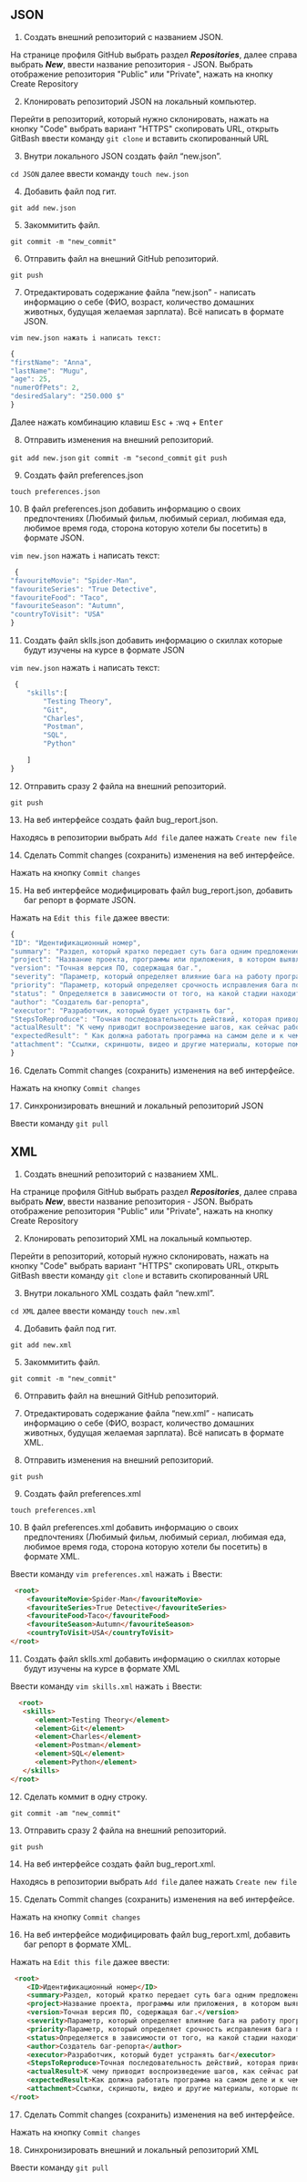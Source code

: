 ## JSON
 1. Создать внешний репозиторий c названием JSON.

На странице профиля GitHub выбрать раздел ***Repositories***, далее справа выбрать ***New***, ввести название репозитория - JSON. Выбрать отображение репозитория "Public" или "Private", нажать на кнопку Create Repository
 
 2. Клонировать репозиторий JSON на локальный компьютер.
 
 Перейти в репозиторий, который нужно склонировать, нажать на кнопку "Code" выбрать вариант "HTTPS" скопировать URL, открыть GitBash ввести команду ```git clone```  и вставить скопированный URL
 
 3. Внутри локального JSON создать файл “new.json”.

```cd JSON``` далее ввести команду ```touch new.json```
 
 4. Добавить файл под гит.
 
 ```git add new.json```
 
 5. Закоммитить файл.

```git commit -m "new_commit"```
 
 6. Отправить файл на внешний GitHub репозиторий.

 ```git push```
 
 7. Отредактировать содержание файла “new.json” - написать информацию о себе (ФИО, возраст, количество домашних животных, будущая желаемая зарплата). Всё написать в формате JSON.

```vim new.json нажать i написать текст:```

```javascript
{
"firstName": "Anna",
"lastName": "Mugu",
"age": 25,
"numerOfPets": 2,
"desiredSalary": "250.000 $"
}
```
Далее нажать комбинацию клавиш <kbd>Esc</kbd> + :wq + <kbd>Enter</kbd>

 8. Отправить изменения на внешний репозиторий.

```git add new.json```  ```git commit -m "second_commit```  ```git push```

 9. Создать файл preferences.json

```touch preferences.json```

 10. В файл preferences.json добавить информацию о своих предпочтениях (Любимый фильм, любимый сериал, любимая еда, любимое время года, сторона которую хотели бы посетить) в формате JSON.

```vim new.json``` нажать ```i``` написать текст:

```javascript
 {
"favouriteMovie": "Spider-Man",
"favouriteSeries": "True Detective",
"favouriteFood": "Taco",
"favouriteSeason": "Autumn",
"countryToVisit": "USA"
}
```

 11. Создать файл sklls.json добавить информацию о скиллах которые будут изучены на курсе в формате JSON

```vim new.json``` нажать ```i``` написать текст:

```javascript
 {
	"skills":[
		"Testing Theory",
		"Git",
		"Charles",
		"Postman",
		"SQL",
		"Python"

	]
}
```

 12. Отправить сразу 2 файла на внешний репозиторий.

 ```git push```
 
 13. На веб интерфейсе создать файл bug_report.json.

 Находясь в репозитории выбрать ```Add file``` далее нажать ```Create new file```
 
 14. Сделать Commit changes (сохранить) изменения на веб интерфейсе.

 Нажать на кнопку ```Commit changes```
 
 15. На веб интерфейсе модифицировать файл bug_report.json, добавить баг репорт в формате JSON.
 
 Нажать на ```Edit this file``` дажее ввести:

```javascript
{
"ID": "Идентификационный номер",
"summary": "Раздел, который кратко передает суть бага одним предложением.",
"project": "Название проекта, программы или приложения, в котором выявлен баг",
"version": "Точная версия ПО, содержащая баг.",
"severity": "Параметр, который определяет влияние бага на работу программы по шкале от S0 до S4",
"priority": "Параметр, который определяет срочность исправления бага по шкале от P1 до PЗ",
"status": "	Определяется в зависимости от того, на какой стадии находится баг: открыт, в работе, исправлен, отклонен, отсрочен и т.д.",
"author": "Создатель баг-репорта", 
"executor": "Разработчик, который будет устранять баг",
"StepsToReproduce": "Точная последовательность действий, которая приводит к тому, чтобы воспроизвести баг",
"actualResult": "К чему приводит воспроизведение шагов, как сейчас работает программа",
"expectedResult": "	Как должна работать программа на самом деле и к чему должны приводить действия, описанные в пункте «Шаги к воспроизведению»",
"attachment": "Ссылки, скриншоты, видео и другие материалы, которые помогут исполнителю лучше понять суть проблемы"
}
```

 16. Сделать Commit changes (сохранить) изменения на веб интерфейсе.

 Нажать на кнопку ```Commit changes```
 
 17. Синхронизировать внешний и локальный репозиторий JSON

Ввести команду ```git pull```

## XML

 1. Создать внешний репозиторий c названием XML.

На странице профиля GitHub выбрать раздел ***Repositories***, далее справа выбрать ***New***, ввести название репозитория - JSON. Выбрать отображение репозитория "Public" или "Private", нажать на кнопку Create Repository
 
 2. Клонировать репозиторий XML на локальный компьютер.

 Перейти в репозиторий, который нужно склонировать, нажать на кнопку "Code" выбрать вариант "HTTPS" скопировать URL, открыть GitBash ввести команду ```git clone```  и вставить скопированный URL
 
 3. Внутри локального XML создать файл “new.xml”.
 
 ```cd XML``` далее ввести команду ```touch new.xml```
 
 4. Добавить файл под гит.
 
 ```git add new.xml```
 
 5. Закоммитить файл.
 
 ```git commit -m "new_commit"```
 
 6. Отправить файл на внешний GitHub репозиторий.
 
 
 7. Отредактировать содержание файла “new.xml” - написать информацию о себе (ФИО, возраст, количество домашних животных, будущая желаемая зарплата). Всё написать в формате XML.
 
 
 8. Отправить изменения на внешний репозиторий.
 
  ```git push```
  
 9. Создать файл preferences.xml
 
  ```touch preferences.xml ```
 
 10. В файл preferences.xml добавить информацию о своих предпочтениях (Любимый фильм, любимый сериал, любимая еда, любимое время года, сторона которую хотели бы посетить) в формате XML.
 
 Ввести команду ```vim preferences.xml``` нажать ```i``` Ввести:

```html
 <root>
    <favouriteMovie>Spider-Man</favouriteMovie>
    <favouriteSeries>True Detective</favouriteSeries>
    <favouriteFood>Taco</favouriteFood>
    <favouriteSeason>Autumn</favouriteSeason>
    <countryToVisit>USA</countryToVisit>
</root>
```

 11. Создать файл sklls.xml добавить информацию о скиллах которые будут изучены на курсе в формате XML
 
  Ввести команду ```vim skills.xml``` нажать ```i``` Ввести:

```html
  <root>
   <skills>
      <element>Testing Theory</element>
      <element>Git</element>
      <element>Charles</element>
      <element>Postman</element>
      <element>SQL</element>
      <element>Python</element>
   </skills>
</root>
 ```

 12. Сделать коммит в одну строку.

 ```git commit -am "new_commit"```
 
 13. Отправить сразу 2 файла на внешний репозиторий.

 ```git push```
 
 14. На веб интерфейсе создать файл bug_report.xml.

  Находясь в репозитории выбрать ```Add file``` далее нажать ```Create new file```
 
 15. Сделать Commit changes (сохранить) изменения на веб интерфейсе.

 Нажать на кнопку ```Commit changes```
 
 16. На веб интерфейсе модифицировать файл bug_report.xml, добавить баг репорт в формате XML.

 Нажать на ```Edit this file``` дажее ввести:

```html
 <root>
    <ID>Идентификационный номер</ID>
    <summary>Раздел, который кратко передает суть бага одним предложением.</summary>
    <project>Название проекта, программы или приложения, в котором выявлен баг</project>
    <version>Точная версия ПО, содержащая баг.</version>
    <severity>Параметр, который определяет влияние бага на работу программы по шкале от S0 до S4</severity>
    <priority>Параметр, который определяет срочность исправления бага по шкале от P1 до PЗ</priority>
    <status>Определяется в зависимости от того, на какой стадии находится баг: открыт, в работе, исправлен, отклонен, отсрочен и т.д.</status>
    <author>Создатель баг-репорта</author>
    <executor>Разработчик, который будет устранять баг</executor>
    <StepsToReproduce>Точная последовательность действий, которая приводит к тому, чтобы воспроизвести баг</StepsToReproduce>
    <actualResult>К чему приводит воспроизведение шагов, как сейчас работает программа</actualResult>
    <expectedResult>Как должна работать программа на самом деле и к чему должны приводить действия, описанные в пункте «Шаги к воспроизведению»</expectedResult>
    <attachment>Ссылки, скриншоты, видео и другие материалы, которые помогут исполнителю лучше понять суть проблемы</attachment>
</root>
```
 
 17. Сделать Commit changes (сохранить) изменения на веб интерфейсе.

  Нажать на кнопку ```Commit changes```
 
 18. Синхронизировать внешний и локальный репозиторий XML

Ввести команду ```git pull```
